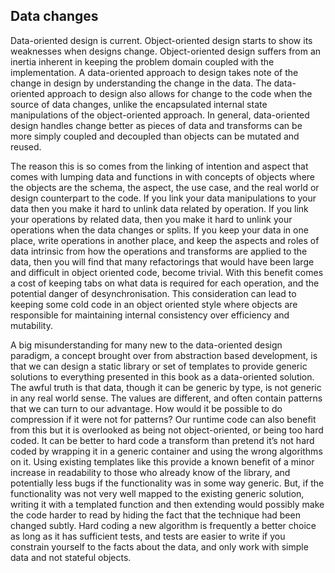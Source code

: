 Data changes
------------

Data-oriented design is current. Object-oriented design starts to show
its weaknesses when designs change. Object-oriented design suffers from
an inertia inherent in keeping the problem domain coupled with the
implementation. A data-oriented approach to design takes note of the
change in design by understanding the change in the data. The
data-oriented approach to design also allows for change to the code when
the source of data changes, unlike the encapsulated internal state
manipulations of the object-oriented approach. In general, data-oriented
design handles change better as pieces of data and transforms can be
more simply coupled and decoupled than objects can be mutated and
reused.

The reason this is so comes from the linking of intention and aspect
that comes with lumping data and functions in with concepts of objects
where the objects are the schema, the aspect, the use case, and the real
world or design counterpart to the code. If you link your data
manipulations to your data then you make it hard to unlink data related
by operation. If you link your operations by related data, then you make
it hard to unlink your operations when the data changes or splits. If
you keep your data in one place, write operations in another place, and
keep the aspects and roles of data intrinsic from how the operations and
transforms are applied to the data, then you will find that many
refactorings that would have been large and difficult in object oriented
code, become trivial. With this benefit comes a cost of keeping tabs on
what data is required for each operation, and the potential danger of
desynchronisation. This consideration can lead to keeping some cold code
in an object oriented style where objects are responsible for
maintaining internal consistency over efficiency and mutability.

A big misunderstanding for many new to the data-oriented design
paradigm, a concept brought over from abstraction based development, is
that we can design a static library or set of templates to provide
generic solutions to everything presented in this book as a
data-oriented solution. The awful truth is that data, though it can be
generic by type, is not generic in any real world sense. The values are
different, and often contain patterns that we can turn to our advantage.
How would it be possible to do compression if it were not for patterns?
Our runtime code can also benefit from this but it is overlooked as
being not object-oriented, or being too hard coded. It can be better to
hard code a transform than pretend it’s not hard coded by wrapping it in
a generic container and using the wrong algorithms on it. Using existing
templates like this provide a known benefit of a minor increase in
readability to those who already know of the library, and potentially
less bugs if the functionality was in some way generic. But, if the
functionality was not very well mapped to the existing generic solution,
writing it with a templated function and then extending would possibly
make the code harder to read by hiding the fact that the technique had
been changed subtly. Hard coding a new algorithm is frequently a better
choice as long as it has sufficient tests, and tests are easier to write
if you constrain yourself to the facts about the data, and only work
with simple data and not stateful objects.
